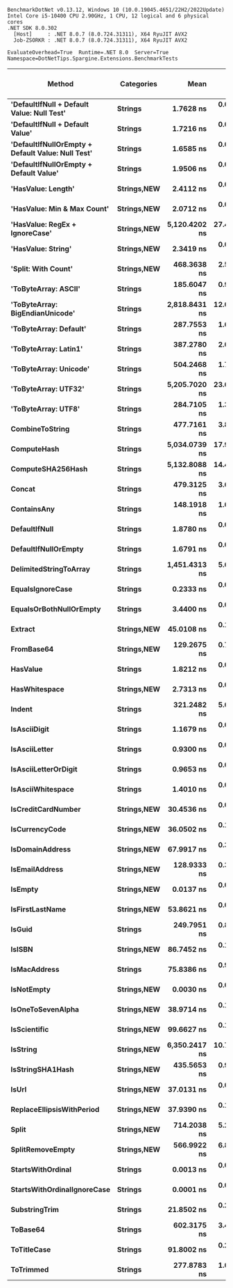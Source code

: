 ```

BenchmarkDotNet v0.13.12, Windows 10 (10.0.19045.4651/22H2/2022Update)
Intel Core i5-10400 CPU 2.90GHz, 1 CPU, 12 logical and 6 physical cores
.NET SDK 8.0.302
  [Host]     : .NET 8.0.7 (8.0.724.31311), X64 RyuJIT AVX2
  Job-ZSORKR : .NET 8.0.7 (8.0.724.31311), X64 RyuJIT AVX2

EvaluateOverhead=True  Runtime=.NET 8.0  Server=True  
Namespace=DotNetTips.Spargine.Extensions.BenchmarkTests  

```
| Method                                            | Categories      | Mean          | Error      | StdDev     | StdErr    | Median        | Min           | Q1            | Q3            | Max           | Op/s                 | CI99.9% Margin | Iterations | Kurtosis | MValue | Skewness | Rank | LogicalGroup | Baseline | Gen0   | Code Size | Exceptions | Completed Work Items | Lock Contentions | Allocated |
|-------------------------------------------------- |---------------- |--------------:|-----------:|-----------:|----------:|--------------:|--------------:|--------------:|--------------:|--------------:|---------------------:|---------------:|-----------:|---------:|-------:|---------:|-----:|------------- |--------- |-------:|----------:|-----------:|---------------------:|-----------------:|----------:|
| **&#39;DefaultIfNull + Default Value: Null Test&#39;**        | **Strings**         |     **1.7628 ns** |  **0.0081 ns** |  **0.0076 ns** | **0.0020 ns** |     **1.7618 ns** |     **1.7497 ns** |     **1.7577 ns** |     **1.7673 ns** |     **1.7761 ns** |        **567,292,302.1** |      **0.0081 ns** |      **15.00** |    **2.072** |  **2.000** |   **0.1861** |   **10** | *****            | **No**       |      **-** |      **79 B** |          **-** |                    **-** |                **-** |         **-** |
| **&#39;DefaultIfNull + Default Value&#39;**                   | **Strings**         |     **1.7216 ns** |  **0.0051 ns** |  **0.0045 ns** | **0.0012 ns** |     **1.7224 ns** |     **1.7148 ns** |     **1.7173 ns** |     **1.7252 ns** |     **1.7280 ns** |        **580,852,983.8** |      **0.0051 ns** |      **14.00** |    **1.436** |  **2.000** |  **-0.1982** |    **9** | *****            | **No**       |      **-** |      **50 B** |          **-** |                    **-** |                **-** |         **-** |
| **&#39;DefaultIfNullOrEmpty + Default Value: Null Test&#39;** | **Strings**         |     **1.6585 ns** |  **0.0060 ns** |  **0.0056 ns** | **0.0014 ns** |     **1.6569 ns** |     **1.6496 ns** |     **1.6548 ns** |     **1.6611 ns** |     **1.6701 ns** |        **602,959,511.2** |      **0.0060 ns** |      **15.00** |    **2.416** |  **2.000** |   **0.5095** |    **7** | *****            | **No**       |      **-** |      **83 B** |          **-** |                    **-** |                **-** |         **-** |
| **&#39;DefaultIfNullOrEmpty + Default Value&#39;**            | **Strings**         |     **1.9506 ns** |  **0.0058 ns** |  **0.0051 ns** | **0.0014 ns** |     **1.9499 ns** |     **1.9427 ns** |     **1.9482 ns** |     **1.9532 ns** |     **1.9614 ns** |        **512,669,079.1** |      **0.0058 ns** |      **14.00** |    **2.412** |  **2.000** |   **0.3372** |   **13** | *****            | **No**       |      **-** |      **50 B** |          **-** |                    **-** |                **-** |         **-** |
| **&#39;HasValue: Length&#39;**                                | **Strings,**NEW**** |     **2.4112 ns** |  **0.0052 ns** |  **0.0046 ns** | **0.0012 ns** |     **2.4105 ns** |     **2.4028 ns** |     **2.4087 ns** |     **2.4133 ns** |     **2.4192 ns** |        **414,738,668.8** |      **0.0052 ns** |      **14.00** |    **2.089** |  **2.000** |   **0.0647** |   **16** | *****            | **No**       |      **-** |     **345 B** |          **-** |                    **-** |                **-** |         **-** |
| **&#39;HasValue: Min &amp; Max Count&#39;**                       | **Strings,**NEW**** |     **2.0712 ns** |  **0.0061 ns** |  **0.0057 ns** | **0.0015 ns** |     **2.0699 ns** |     **2.0616 ns** |     **2.0678 ns** |     **2.0750 ns** |     **2.0821 ns** |        **482,812,941.3** |      **0.0061 ns** |      **15.00** |    **1.952** |  **2.000** |   **0.1556** |   **14** | *****            | **No**       |      **-** |     **360 B** |          **-** |                    **-** |                **-** |         **-** |
| **&#39;HasValue: RegEx + IgnoreCase&#39;**                    | **Strings,**NEW**** | **5,120.4202 ns** | **27.4191 ns** | **25.6479 ns** | **6.6222 ns** | **5,123.1812 ns** | **5,073.7892 ns** | **5,104.0718 ns** | **5,131.4327 ns** | **5,168.7531 ns** |            **195,296.5** |     **27.4191 ns** |      **15.00** |    **2.194** |  **2.000** |   **0.1287** |   **50** | *****            | **No**       | **0.0687** |   **1,119 B** |          **-** |                    **-** |                **-** |    **6608 B** |
| **&#39;HasValue: String&#39;**                                | **Strings,**NEW**** |     **2.3419 ns** |  **0.0033 ns** |  **0.0028 ns** | **0.0008 ns** |     **2.3427 ns** |     **2.3370 ns** |     **2.3401 ns** |     **2.3430 ns** |     **2.3478 ns** |        **427,010,388.7** |      **0.0033 ns** |      **13.00** |    **2.678** |  **2.000** |   **0.2074** |   **15** | *****            | **No**       |      **-** |     **204 B** |          **-** |                    **-** |                **-** |         **-** |
| **&#39;Split: With Count&#39;**                               | **Strings,**NEW**** |   **468.3638 ns** |  **2.5672 ns** |  **2.2757 ns** | **0.6082 ns** |   **469.0318 ns** |   **464.8984 ns** |   **466.4274 ns** |   **470.4141 ns** |   **471.1552 ns** |          **2,135,092.3** |      **2.5672 ns** |      **14.00** |    **1.364** |  **2.000** |  **-0.3007** |   **41** | *****            | **No**       | **0.0229** |     **659 B** |          **-** |                    **-** |                **-** |    **2104 B** |
| **&#39;ToByteArray: ASCII&#39;**                              | **Strings**         |   **185.6047 ns** |  **0.9744 ns** |  **0.8638 ns** | **0.2309 ns** |   **185.5118 ns** |   **184.2381 ns** |   **185.2790 ns** |   **186.0287 ns** |   **187.2929 ns** |          **5,387,794.1** |      **0.9744 ns** |      **14.00** |    **2.178** |  **2.000** |   **0.1871** |   **34** | *****            | **No**       | **0.0107** |     **407 B** |          **-** |                    **-** |                **-** |    **1000 B** |
| **&#39;ToByteArray: BigEndianUnicode&#39;**                   | **Strings**         | **2,818.8431 ns** | **12.0454 ns** | **11.2673 ns** | **2.9092 ns** | **2,817.4015 ns** | **2,797.7890 ns** | **2,811.4267 ns** | **2,826.0685 ns** | **2,841.7599 ns** |            **354,755.5** |     **12.0454 ns** |      **15.00** |    **2.304** |  **2.000** |   **0.1452** |   **48** | *****            | **No**       | **0.0191** |     **407 B** |          **-** |                    **-** |                **-** |    **1968 B** |
| **&#39;ToByteArray: Default&#39;**                            | **Strings**         |   **287.7553 ns** |  **1.6549 ns** |  **1.5480 ns** | **0.3997 ns** |   **288.0226 ns** |   **284.8997 ns** |   **286.5517 ns** |   **288.8063 ns** |   **290.2368 ns** |          **3,475,174.8** |      **1.6549 ns** |      **15.00** |    **1.724** |  **2.000** |  **-0.1242** |   **37** | *****            | **No**       | **0.0105** |     **438 B** |          **-** |                    **-** |                **-** |    **1000 B** |
| **&#39;ToByteArray: Latin1&#39;**                             | **Strings**         |   **387.2780 ns** |  **2.0140 ns** |  **1.7853 ns** | **0.4771 ns** |   **387.2682 ns** |   **383.8225 ns** |   **386.4668 ns** |   **387.8245 ns** |   **391.1658 ns** |          **2,582,124.5** |      **2.0140 ns** |      **14.00** |    **2.924** |  **2.000** |   **0.2108** |   **39** | *****            | **No**       | **0.0124** |     **407 B** |          **-** |                    **-** |                **-** |    **1144 B** |
| **&#39;ToByteArray: Unicode&#39;**                            | **Strings**         |   **504.2468 ns** |  **1.7273 ns** |  **1.4423 ns** | **0.4000 ns** |   **504.3573 ns** |   **501.7998 ns** |   **503.1171 ns** |   **505.0800 ns** |   **506.9670 ns** |          **1,983,156.0** |      **1.7273 ns** |      **13.00** |    **2.065** |  **2.000** |   **0.0420** |   **43** | *****            | **No**       | **0.0210** |     **407 B** |          **-** |                    **-** |                **-** |    **1968 B** |
| **&#39;ToByteArray: UTF32&#39;**                              | **Strings**         | **5,205.7020 ns** | **23.6198 ns** | **22.0940 ns** | **5.7046 ns** | **5,205.1346 ns** | **5,165.6975 ns** | **5,198.7297 ns** | **5,222.1203 ns** | **5,240.2527 ns** |            **192,097.1** |     **23.6198 ns** |      **15.00** |    **2.058** |  **2.000** |  **-0.2874** |   **51** | *****            | **No**       | **0.0458** |     **407 B** |          **-** |                    **-** |                **-** |    **4128 B** |
| **&#39;ToByteArray: UTF8&#39;**                               | **Strings**         |   **284.7105 ns** |  **1.3860 ns** |  **1.2286 ns** | **0.3284 ns** |   **284.5617 ns** |   **282.9304 ns** |   **283.7978 ns** |   **285.4550 ns** |   **287.2105 ns** |          **3,512,339.9** |      **1.3860 ns** |      **14.00** |    **2.154** |  **2.000** |   **0.4350** |   **37** | *****            | **No**       | **0.0105** |     **469 B** |          **-** |                    **-** |                **-** |    **1000 B** |
| **CombineToString**                                   | **Strings**         |   **477.7161 ns** |  **3.8945 ns** |  **3.6429 ns** | **0.9406 ns** |   **477.0939 ns** |   **473.3810 ns** |   **474.5582 ns** |   **479.8639 ns** |   **485.0432 ns** |          **2,093,293.6** |      **3.8945 ns** |      **15.00** |    **1.914** |  **2.000** |   **0.4914** |   **42** | *****            | **No**       | **0.0257** |   **3,821 B** |          **-** |                    **-** |                **-** |    **2416 B** |
| **ComputeHash**                                       | **Strings**         | **5,034.0739 ns** | **17.9498 ns** | **15.9120 ns** | **4.2527 ns** | **5,034.7393 ns** | **5,013.7016 ns** | **5,018.7981 ns** | **5,043.1955 ns** | **5,061.5883 ns** |            **198,646.3** |     **17.9498 ns** |      **14.00** |    **1.782** |  **2.000** |   **0.2074** |   **49** | *****            | **No**       | **0.0229** |   **1,157 B** |          **-** |                    **-** |                **-** |    **2296 B** |
| **ComputeSHA256Hash**                                 | **Strings**         | **5,132.8088 ns** | **14.4687 ns** | **13.5341 ns** | **3.4945 ns** | **5,135.4992 ns** | **5,107.6702 ns** | **5,124.4751 ns** | **5,140.0146 ns** | **5,160.1116 ns** |            **194,825.1** |     **14.4687 ns** |      **15.00** |    **2.291** |  **2.000** |  **-0.0092** |   **50** | *****            | **No**       | **0.0229** |     **718 B** |          **-** |                    **-** |                **-** |    **2264 B** |
| **Concat**                                            | **Strings**         |   **479.3125 ns** |  **3.6276 ns** |  **3.3933 ns** | **0.8761 ns** |   **479.1910 ns** |   **473.6060 ns** |   **476.6509 ns** |   **481.5826 ns** |   **486.1560 ns** |          **2,086,321.3** |      **3.6276 ns** |      **15.00** |    **2.094** |  **2.000** |   **0.0950** |   **42** | *****            | **No**       | **0.0257** |   **4,428 B** |          **-** |                    **-** |                **-** |    **2408 B** |
| **ContainsAny**                                       | **Strings**         |   **148.1918 ns** |  **1.0605 ns** |  **0.9920 ns** | **0.2561 ns** |   **148.5865 ns** |   **146.7720 ns** |   **147.1560 ns** |   **148.9196 ns** |   **149.5062 ns** |          **6,748,012.3** |      **1.0605 ns** |      **15.00** |    **1.251** |  **2.000** |  **-0.2289** |   **33** | *****            | **No**       | **0.0019** |     **431 B** |          **-** |                    **-** |                **-** |     **192 B** |
| **DefaultIfNull**                                     | **Strings**         |     **1.8780 ns** |  **0.0036 ns** |  **0.0034 ns** | **0.0009 ns** |     **1.8787 ns** |     **1.8712 ns** |     **1.8753 ns** |     **1.8803 ns** |     **1.8832 ns** |        **532,468,941.6** |      **0.0036 ns** |      **15.00** |    **2.045** |  **2.000** |  **-0.3517** |   **12** | *****            | **No**       |      **-** |      **50 B** |          **-** |                    **-** |                **-** |         **-** |
| **DefaultIfNullOrEmpty**                              | **Strings**         |     **1.6791 ns** |  **0.0048 ns** |  **0.0042 ns** | **0.0011 ns** |     **1.6792 ns** |     **1.6730 ns** |     **1.6763 ns** |     **1.6816 ns** |     **1.6876 ns** |        **595,549,663.1** |      **0.0048 ns** |      **14.00** |    **2.087** |  **2.000** |   **0.4127** |    **8** | *****            | **No**       |      **-** |      **50 B** |          **-** |                    **-** |                **-** |         **-** |
| **DelimitedStringToArray**                            | **Strings**         | **1,451.4313 ns** |  **5.6579 ns** |  **5.0156 ns** | **1.3405 ns** | **1,450.4195 ns** | **1,445.5116 ns** | **1,448.7112 ns** | **1,452.0944 ns** | **1,463.5708 ns** |            **688,975.1** |      **5.6579 ns** |      **14.00** |    **3.080** |  **2.000** |   **1.0322** |   **47** | *****            | **No**       | **0.0343** |     **932 B** |          **-** |                    **-** |                **-** |    **3224 B** |
| **EqualsIgnoreCase**                                  | **Strings**         |     **0.2333 ns** |  **0.0017 ns** |  **0.0014 ns** | **0.0004 ns** |     **0.2338 ns** |     **0.2295 ns** |     **0.2328 ns** |     **0.2339 ns** |     **0.2352 ns** |      **4,285,978,609.8** |      **0.0017 ns** |      **13.00** |    **4.209** |  **2.000** |  **-1.2213** |    **2** | *****            | **No**       |      **-** |      **39 B** |          **-** |                    **-** |                **-** |         **-** |
| **EqualsOrBothNullOrEmpty**                           | **Strings**         |     **3.4400 ns** |  **0.0065 ns** |  **0.0055 ns** | **0.0015 ns** |     **3.4389 ns** |     **3.4310 ns** |     **3.4365 ns** |     **3.4412 ns** |     **3.4518 ns** |        **290,700,972.5** |      **0.0065 ns** |      **13.00** |    **2.607** |  **2.000** |   **0.5831** |   **18** | *****            | **No**       |      **-** |     **444 B** |          **-** |                    **-** |                **-** |         **-** |
| **Extract**                                           | **Strings,**NEW**** |    **45.0108 ns** |  **0.1427 ns** |  **0.1334 ns** | **0.0345 ns** |    **45.0051 ns** |    **44.8017 ns** |    **44.9187 ns** |    **45.1249 ns** |    **45.2294 ns** |         **22,216,912.9** |      **0.1427 ns** |      **15.00** |    **1.654** |  **2.000** |   **0.2082** |   **25** | *****            | **No**       | **0.0006** |     **552 B** |          **-** |                    **-** |                **-** |      **56 B** |
| **FromBase64**                                        | **Strings,**NEW**** |   **129.2675 ns** |  **0.7222 ns** |  **0.6756 ns** | **0.1744 ns** |   **129.3422 ns** |   **128.0156 ns** |   **128.9348 ns** |   **129.6710 ns** |   **130.4391 ns** |          **7,735,897.2** |      **0.7222 ns** |      **15.00** |    **2.179** |  **2.000** |  **-0.2966** |   **32** | *****            | **No**       | **0.0024** |   **1,045 B** |          **-** |                    **-** |                **-** |     **240 B** |
| **HasValue**                                          | **Strings**         |     **1.8212 ns** |  **0.0069 ns** |  **0.0077 ns** | **0.0018 ns** |     **1.8194 ns** |     **1.8123 ns** |     **1.8164 ns** |     **1.8217 ns** |     **1.8441 ns** |        **549,099,183.2** |      **0.0069 ns** |      **19.00** |    **4.821** |  **2.000** |   **1.4715** |   **11** | *****            | **No**       |      **-** |     **183 B** |          **-** |                    **-** |                **-** |         **-** |
| **HasWhitespace**                                     | **Strings,**NEW**** |     **2.7313 ns** |  **0.0073 ns** |  **0.0061 ns** | **0.0017 ns** |     **2.7306 ns** |     **2.7216 ns** |     **2.7287 ns** |     **2.7341 ns** |     **2.7433 ns** |        **366,131,394.3** |      **0.0073 ns** |      **13.00** |    **2.436** |  **2.000** |   **0.2336** |   **17** | *****            | **No**       |      **-** |     **385 B** |          **-** |                    **-** |                **-** |         **-** |
| **Indent**                                            | **Strings**         |   **321.2482 ns** |  **5.0616 ns** |  **4.2266 ns** | **1.1723 ns** |   **318.9816 ns** |   **314.8247 ns** |   **317.8559 ns** |   **325.3960 ns** |   **326.5894 ns** |          **3,112,857.8** |      **5.0616 ns** |      **13.00** |    **1.168** |  **2.000** |   **0.0447** |   **38** | *****            | **No**       | **0.0215** |     **909 B** |          **-** |                    **-** |                **-** |    **1984 B** |
| **IsAsciiDigit**                                      | **Strings**         |     **1.1679 ns** |  **0.0049 ns** |  **0.0038 ns** | **0.0011 ns** |     **1.1683 ns** |     **1.1617 ns** |     **1.1650 ns** |     **1.1707 ns** |     **1.1729 ns** |        **856,248,213.3** |      **0.0049 ns** |      **12.00** |    **1.536** |  **2.000** |  **-0.1910** |    **5** | *****            | **No**       |      **-** |      **82 B** |          **-** |                    **-** |                **-** |         **-** |
| **IsAsciiLetter**                                     | **Strings**         |     **0.9300 ns** |  **0.0025 ns** |  **0.0021 ns** | **0.0006 ns** |     **0.9300 ns** |     **0.9267 ns** |     **0.9289 ns** |     **0.9305 ns** |     **0.9337 ns** |      **1,075,226,563.0** |      **0.0025 ns** |      **13.00** |    **2.008** |  **2.000** |   **0.0794** |    **3** | *****            | **No**       |      **-** |     **104 B** |          **-** |                    **-** |                **-** |         **-** |
| **IsAsciiLetterOrDigit**                              | **Strings**         |     **0.9653 ns** |  **0.0051 ns** |  **0.0043 ns** | **0.0012 ns** |     **0.9656 ns** |     **0.9587 ns** |     **0.9617 ns** |     **0.9682 ns** |     **0.9735 ns** |      **1,035,943,158.8** |      **0.0051 ns** |      **13.00** |    **1.858** |  **2.000** |   **0.1518** |    **4** | *****            | **No**       |      **-** |     **102 B** |          **-** |                    **-** |                **-** |         **-** |
| **IsAsciiWhitespace**                                 | **Strings**         |     **1.4010 ns** |  **0.0081 ns** |  **0.0068 ns** | **0.0019 ns** |     **1.4007 ns** |     **1.3877 ns** |     **1.3979 ns** |     **1.4037 ns** |     **1.4153 ns** |        **713,784,351.0** |      **0.0081 ns** |      **13.00** |    **2.907** |  **2.000** |   **0.1107** |    **6** | *****            | **No**       |      **-** |      **84 B** |          **-** |                    **-** |                **-** |         **-** |
| **IsCreditCardNumber**                                | **Strings,**NEW**** |    **30.4536 ns** |  **0.0681 ns** |  **0.0532 ns** | **0.0154 ns** |    **30.4698 ns** |    **30.3324 ns** |    **30.4423 ns** |    **30.4899 ns** |    **30.5006 ns** |         **32,836,882.6** |      **0.0681 ns** |      **12.00** |    **2.900** |  **2.000** |  **-1.1137** |   **20** | *****            | **No**       |      **-** |     **230 B** |          **-** |                    **-** |                **-** |         **-** |
| **IsCurrencyCode**                                    | **Strings,**NEW**** |    **36.0502 ns** |  **0.1730 ns** |  **0.1618 ns** | **0.0418 ns** |    **36.0210 ns** |    **35.8630 ns** |    **35.8943 ns** |    **36.1802 ns** |    **36.3114 ns** |         **27,739,085.5** |      **0.1730 ns** |      **15.00** |    **1.455** |  **2.000** |   **0.3305** |   **21** | *****            | **No**       |      **-** |     **230 B** |          **-** |                    **-** |                **-** |         **-** |
| **IsDomainAddress**                                   | **Strings,**NEW**** |    **67.9917 ns** |  **0.3099 ns** |  **0.2747 ns** | **0.0734 ns** |    **67.9698 ns** |    **67.5390 ns** |    **67.8255 ns** |    **68.1801 ns** |    **68.4099 ns** |         **14,707,669.4** |      **0.3099 ns** |      **14.00** |    **1.736** |  **2.000** |  **-0.0270** |   **27** | *****            | **No**       |      **-** |     **230 B** |          **-** |                    **-** |                **-** |         **-** |
| **IsEmailAddress**                                    | **Strings,**NEW**** |   **128.9333 ns** |  **0.3942 ns** |  **0.3687 ns** | **0.0952 ns** |   **128.8439 ns** |   **128.4609 ns** |   **128.6355 ns** |   **129.1585 ns** |   **129.6072 ns** |          **7,755,948.8** |      **0.3942 ns** |      **15.00** |    **1.810** |  **2.000** |   **0.5273** |   **32** | *****            | **No**       |      **-** |     **230 B** |          **-** |                    **-** |                **-** |         **-** |
| **IsEmpty**                                           | **Strings,**NEW**** |     **0.0137 ns** |  **0.0234 ns** |  **0.0219 ns** | **0.0057 ns** |     **0.0005 ns** |     **0.0000 ns** |     **0.0000 ns** |     **0.0165 ns** |     **0.0670 ns** |     **72,803,887,423.8** |      **0.0234 ns** |      **15.00** |    **3.839** |  **2.000** |   **1.4971** |    **1** | *****            | **No**       |      **-** |       **9 B** |          **-** |                    **-** |                **-** |         **-** |
| **IsFirstLastName**                                   | **Strings,**NEW**** |    **53.8621 ns** |  **0.0907 ns** |  **0.0804 ns** | **0.0215 ns** |    **53.8528 ns** |    **53.7256 ns** |    **53.8123 ns** |    **53.9209 ns** |    **53.9864 ns** |         **18,565,942.0** |      **0.0907 ns** |      **14.00** |    **1.780** |  **2.000** |   **0.0633** |   **26** | *****            | **No**       |      **-** |     **230 B** |          **-** |                    **-** |                **-** |         **-** |
| **IsGuid**                                            | **Strings**         |   **249.7951 ns** |  **0.8352 ns** |  **0.6974 ns** | **0.1934 ns** |   **249.9756 ns** |   **248.6236 ns** |   **249.2875 ns** |   **250.1774 ns** |   **251.0929 ns** |          **4,003,281.3** |      **0.8352 ns** |      **13.00** |    **2.100** |  **2.000** |  **-0.0160** |   **35** | *****            | **No**       | **0.0010** |     **502 B** |          **-** |                    **-** |                **-** |      **96 B** |
| **IsISBN**                                            | **Strings,**NEW**** |    **86.7452 ns** |  **0.1070 ns** |  **0.0835 ns** | **0.0241 ns** |    **86.7377 ns** |    **86.6342 ns** |    **86.6943 ns** |    **86.7745 ns** |    **86.8943 ns** |         **11,528,015.8** |      **0.1070 ns** |      **12.00** |    **2.094** |  **2.000** |   **0.4423** |   **29** | *****            | **No**       |      **-** |     **230 B** |          **-** |                    **-** |                **-** |         **-** |
| **IsMacAddress**                                      | **Strings**         |    **75.8386 ns** |  **0.9212 ns** |  **0.7692 ns** | **0.2133 ns** |    **76.0264 ns** |    **74.3022 ns** |    **75.9750 ns** |    **76.1290 ns** |    **76.8912 ns** |         **13,185,899.9** |      **0.9212 ns** |      **13.00** |    **2.260** |  **2.000** |  **-0.7779** |   **28** | *****            | **No**       |      **-** |     **233 B** |          **-** |                    **-** |                **-** |         **-** |
| **IsNotEmpty**                                        | **Strings,**NEW**** |     **0.0030 ns** |  **0.0045 ns** |  **0.0037 ns** | **0.0010 ns** |     **0.0015 ns** |     **0.0000 ns** |     **0.0000 ns** |     **0.0058 ns** |     **0.0117 ns** |    **338,544,015,289.3** |      **0.0045 ns** |      **13.00** |    **2.730** |  **2.667** |   **1.0607** |    **1** | *****            | **No**       |      **-** |       **9 B** |          **-** |                    **-** |                **-** |         **-** |
| **IsOneToSevenAlpha**                                 | **Strings,**NEW**** |    **38.9714 ns** |  **0.1116 ns** |  **0.0990 ns** | **0.0264 ns** |    **38.9908 ns** |    **38.7505 ns** |    **38.9648 ns** |    **39.0168 ns** |    **39.0992 ns** |         **25,659,834.0** |      **0.1116 ns** |      **14.00** |    **3.389** |  **2.000** |  **-1.1700** |   **24** | *****            | **No**       |      **-** |     **230 B** |          **-** |                    **-** |                **-** |         **-** |
| **IsScientific**                                      | **Strings,**NEW**** |    **99.6627 ns** |  **0.1477 ns** |  **0.1381 ns** | **0.0357 ns** |    **99.6294 ns** |    **99.4331 ns** |    **99.5620 ns** |    **99.7765 ns** |    **99.9081 ns** |         **10,033,839.1** |      **0.1477 ns** |      **15.00** |    **1.673** |  **2.000** |   **0.0261** |   **31** | *****            | **No**       |      **-** |     **233 B** |          **-** |                    **-** |                **-** |         **-** |
| **IsString**                                          | **Strings,**NEW**** | **6,350.2417 ns** | **10.7742 ns** |  **9.5510 ns** | **2.5526 ns** | **6,350.9659 ns** | **6,338.1615 ns** | **6,341.9086 ns** | **6,355.8838 ns** | **6,366.5627 ns** |            **157,474.3** |     **10.7742 ns** |      **14.00** |    **1.682** |  **2.000** |   **0.2796** |   **52** | *****            | **No**       |      **-** |     **227 B** |          **-** |                    **-** |                **-** |         **-** |
| **IsStringSHA1Hash**                                  | **Strings,**NEW**** |   **435.5653 ns** |  **0.9708 ns** |  **0.8606 ns** | **0.2300 ns** |   **435.3862 ns** |   **434.3060 ns** |   **435.0342 ns** |   **436.1186 ns** |   **437.2543 ns** |          **2,295,866.9** |      **0.9708 ns** |      **14.00** |    **1.945** |  **2.000** |   **0.2182** |   **40** | *****            | **No**       |      **-** |     **230 B** |          **-** |                    **-** |                **-** |         **-** |
| **IsUrl**                                             | **Strings,**NEW**** |    **37.0131 ns** |  **0.0942 ns** |  **0.0835 ns** | **0.0223 ns** |    **37.0057 ns** |    **36.8650 ns** |    **36.9750 ns** |    **37.0424 ns** |    **37.1705 ns** |         **27,017,470.8** |      **0.0942 ns** |      **14.00** |    **2.602** |  **2.000** |   **0.3514** |   **22** | *****            | **No**       |      **-** |     **241 B** |          **-** |                    **-** |                **-** |         **-** |
| **ReplaceEllipsisWithPeriod**                         | **Strings,**NEW**** |    **37.9390 ns** |  **0.1897 ns** |  **0.1681 ns** | **0.0449 ns** |    **37.9791 ns** |    **37.5983 ns** |    **37.8523 ns** |    **38.0460 ns** |    **38.1886 ns** |         **26,358,118.8** |      **0.1897 ns** |      **14.00** |    **2.083** |  **2.000** |  **-0.5116** |   **23** | *****            | **No**       | **0.0024** |     **494 B** |          **-** |                    **-** |                **-** |     **224 B** |
| **Split**                                             | **Strings,**NEW**** |   **714.2038 ns** |  **5.2322 ns** |  **4.3691 ns** | **1.2118 ns** |   **714.5103 ns** |   **704.5355 ns** |   **714.0862 ns** |   **717.3415 ns** |   **720.9687 ns** |          **1,400,160.6** |      **5.2322 ns** |      **13.00** |    **2.668** |  **2.000** |  **-0.6893** |   **46** | *****            | **No**       | **0.0267** |     **466 B** |          **-** |                    **-** |                **-** |    **2448 B** |
| **SplitRemoveEmpty**                                  | **Strings,**NEW**** |   **566.9922 ns** |  **6.8433 ns** |  **6.4012 ns** | **1.6528 ns** |   **568.2950 ns** |   **555.5110 ns** |   **562.5875 ns** |   **571.6980 ns** |   **576.5668 ns** |          **1,763,692.6** |      **6.8433 ns** |      **15.00** |    **1.670** |  **2.000** |  **-0.1676** |   **44** | *****            | **No**       | **0.0267** |     **336 B** |          **-** |                    **-** |                **-** |    **2456 B** |
| **StartsWithOrdinal**                                 | **Strings**         |     **0.0013 ns** |  **0.0034 ns** |  **0.0027 ns** | **0.0008 ns** |     **0.0000 ns** |     **0.0000 ns** |     **0.0000 ns** |     **0.0008 ns** |     **0.0084 ns** |    **763,341,660,228.9** |      **0.0034 ns** |      **12.00** |    **4.489** |  **2.000** |   **1.6458** |    **1** | *****            | **No**       |      **-** |      **10 B** |          **-** |                    **-** |                **-** |         **-** |
| **StartsWithOrdinalIgnoreCase**                       | **Strings**         |     **0.0001 ns** |  **0.0002 ns** |  **0.0002 ns** | **0.0001 ns** |     **0.0000 ns** |     **0.0000 ns** |     **0.0000 ns** |     **0.0000 ns** |     **0.0006 ns** | **12,144,287,203,758.5** |      **0.0002 ns** |      **13.00** |    **4.762** |  **2.000** |   **1.8021** |    **1** | *****            | **No**       |      **-** |      **10 B** |          **-** |                    **-** |                **-** |         **-** |
| **SubstringTrim**                                     | **Strings**         |    **21.8502 ns** |  **0.2132 ns** |  **0.1994 ns** | **0.0515 ns** |    **21.8184 ns** |    **21.5105 ns** |    **21.7293 ns** |    **21.9636 ns** |    **22.2235 ns** |         **45,766,120.1** |      **0.2132 ns** |      **15.00** |    **1.987** |  **2.000** |   **0.1414** |   **19** | *****            | **No**       | **0.0011** |     **569 B** |          **-** |                    **-** |                **-** |     **104 B** |
| **ToBase64**                                          | **Strings**         |   **602.3175 ns** |  **3.4692 ns** |  **3.2451 ns** | **0.8379 ns** |   **603.0166 ns** |   **598.2491 ns** |   **599.5977 ns** |   **604.1986 ns** |   **609.0671 ns** |          **1,660,253.9** |      **3.4692 ns** |      **15.00** |    **1.969** |  **2.000** |   **0.3847** |   **45** | *****            | **No**       | **0.0391** |     **473 B** |          **-** |                    **-** |                **-** |    **3640 B** |
| **ToTitleCase**                                       | **Strings**         |    **91.8002 ns** |  **0.2711 ns** |  **0.2535 ns** | **0.0655 ns** |    **91.7374 ns** |    **91.4788 ns** |    **91.5976 ns** |    **91.9782 ns** |    **92.2631 ns** |         **10,893,216.6** |      **0.2711 ns** |      **15.00** |    **1.866** |  **2.000** |   **0.4539** |   **30** | *****            | **No**       | **0.0019** |   **2,449 B** |          **-** |                    **-** |                **-** |     **176 B** |
| **ToTrimmed**                                         | **Strings**         |   **277.8783 ns** |  **1.0069 ns** |  **0.8926 ns** | **0.2386 ns** |   **277.8898 ns** |   **276.2888 ns** |   **277.4174 ns** |   **278.4105 ns** |   **279.2075 ns** |          **3,598,697.3** |      **1.0069 ns** |      **14.00** |    **2.067** |  **2.000** |  **-0.2932** |   **36** | *****            | **No**       | **0.0215** |     **613 B** |          **-** |                    **-** |                **-** |    **1992 B** |
